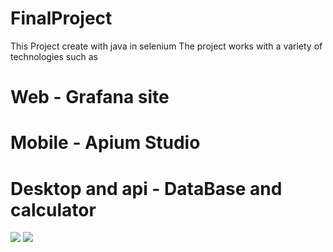 # FinalProject
This Project create with java in selenium
The project works with a variety of technologies such as
# Web - Grafana site

# Mobile - Apium Studio

# Desktop and api - DataBase and calculator 

<img src="https://www.influxdata.com/wp-content/uploads/Grafana-logo-2.png">
<img src="https://appium.experitest.com/uploads/default/original/1X/9c215d93102c6a03ae70b4126aa2f799199b0f13.png">
